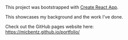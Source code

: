 This project was bootstrapped with [Create React App](https://github.com/facebookincubator/create-react-app).

This showcases my background and the work I've done.

Check out the GitHub pages website here: https://micbentz.github.io/portfolio/